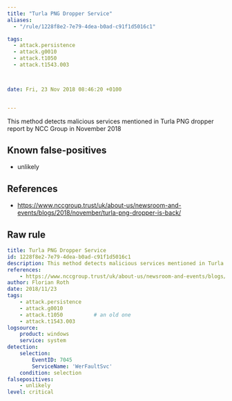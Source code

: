 ```yaml
---
title: "Turla PNG Dropper Service"
aliases:
  - "/rule/1228f8e2-7e79-4dea-b0ad-c91f1d5016c1"

tags:
  - attack.persistence
  - attack.g0010
  - attack.t1050
  - attack.t1543.003



date: Fri, 23 Nov 2018 08:46:20 +0100


---
```


This method detects malicious services mentioned in Turla PNG dropper report by NCC Group in November 2018

<!--more-->


## Known false-positives

* unlikely



## References

* https://www.nccgroup.trust/uk/about-us/newsroom-and-events/blogs/2018/november/turla-png-dropper-is-back/


## Raw rule
```yaml
title: Turla PNG Dropper Service
id: 1228f8e2-7e79-4dea-b0ad-c91f1d5016c1
description: This method detects malicious services mentioned in Turla PNG dropper report by NCC Group in November 2018
references:
    - https://www.nccgroup.trust/uk/about-us/newsroom-and-events/blogs/2018/november/turla-png-dropper-is-back/
author: Florian Roth
date: 2018/11/23
tags:
    - attack.persistence
    - attack.g0010
    - attack.t1050          # an old one
    - attack.t1543.003
logsource:
    product: windows
    service: system
detection:
    selection:
        EventID: 7045
        ServiceName: 'WerFaultSvc'
    condition: selection
falsepositives:
    - unlikely
level: critical

```
